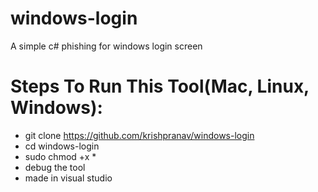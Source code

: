 # windows-login
A simple c# phishing for windows login screen

# Steps To Run This Tool(Mac, Linux, Windows):
- git clone https://github.com/krishpranav/windows-login
- cd windows-login
- sudo chmod +x *
- debug the tool
- made in visual studio